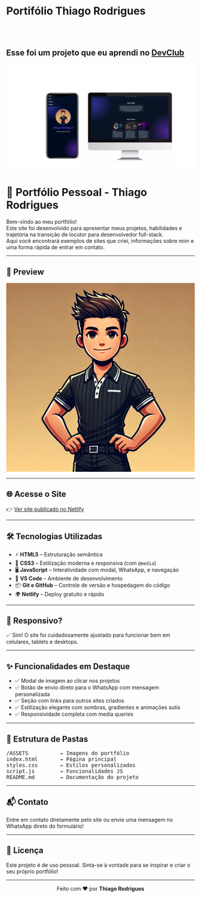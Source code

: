 <h1>Portifólio Thiago Rodrigues</h1>
<br>
<br>
<h2>Esse foi um projeto que eu aprendi no <a href="https://rodolfomori.com.br/devclub">DevClub</a></h2>

<img src="https://github.com/DeveloperThiagoRodrigues/devthiagorodrigues/blob/main/ASSETS/mokup.png?raw=true">

<h1>🚀 Portfólio Pessoal - Thiago Rodrigues</h1>

<p>
  Bem-vindo ao meu portfólio!<br>
  Este site foi desenvolvido para apresentar meus projetos, habilidades e trajetória na transição de locutor para desenvolvedor full-stack.<br>
  Aqui você encontrará exemplos de sites que criei, informações sobre mim e uma forma rápida de entrar em contato.
</p>

<hr>

<h2>📸 Preview</h2>
<img src="./ASSETS/THIAGO%20RODRIGUES%2004.webp" alt="Imagem do Portfólio" width="600"/>

<hr>

<h2>🌐 Acesse o Site</h2>
<p>
  👉 <a href="https://dev-thiago-rodrigues.netlify.app/" target="_blank">Ver site publicado no Netlify</a>
</p>

<hr>

<h2>🛠 Tecnologias Utilizadas</h2>
<ul>
  <li>⚡ <strong>HTML5</strong> – Estruturação semântica</li>
  <li>🎨 <strong>CSS3</strong> – Estilização moderna e responsiva (com <code>@media</code>)</li>
  <li>🖥 <strong>JavaScript</strong> – Interatividade com modal, WhatsApp, e navegação</li>
  <li>🧰 <strong>VS Code</strong> – Ambiente de desenvolvimento</li>
  <li>📦 <strong>Git e GitHub</strong> – Controle de versão e hospedagem do código</li>
  <li>🌍 <strong>Netlify</strong> – Deploy gratuito e rápido</li>
</ul>

<hr>

<h2>📱 Responsivo?</h2>
<p>✅ Sim! O site foi cuidadosamente ajustado para funcionar bem em celulares, tablets e desktops.</p>

<hr>

<h2>✨ Funcionalidades em Destaque</h2>
<ul>
  <li>✅ Modal de imagem ao clicar nos projetos</li>
  <li>✅ Botão de envio direto para o WhatsApp com mensagem personalizada</li>
  <li>✅ Seção com links para outros sites criados</li>
  <li>✅ Estilização elegante com sombras, gradientes e animações sutis</li>
  <li>✅ Responsividade completa com media queries</li>
</ul>

<hr>

<h2>📁 Estrutura de Pastas</h2>
<pre>
/ASSETS          → Imagens do portfólio
index.html       → Página principal
styles.css       → Estilos personalizados
script.js        → Funcionalidades JS
README.md        → Documentação do projeto
</pre>

<hr>

<h2>📬 Contato</h2>
<p>
  Entre em contato diretamente pelo site ou envie uma mensagem no WhatsApp direto do formulário!
</p>

<hr>

<h2>📌 Licença</h2>
<p>
  Este projeto é de uso pessoal. Sinta-se à vontade para se inspirar e criar o seu próprio portfólio!
</p>

<hr>

<p align="center">Feito com ❤️ por <strong>Thiago Rodrigues</strong></p>


